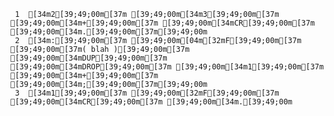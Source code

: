      1	[34m2[39;49;00m[37m [39;49;00m[34m3[39;49;00m[37m [39;49;00m[34m+[39;49;00m[37m [39;49;00m[34mCR[39;49;00m[37m [39;49;00m[34m.[39;49;00m[37m[39;49;00m
     2	[34m:[39;49;00m[37m [39;49;00m[04m[32mF[39;49;00m[37m [39;49;00m[37m( blah )[39;49;00m[37m [39;49;00m[34mDUP[39;49;00m[37m [39;49;00m[34mDROP[39;49;00m[37m [39;49;00m[34m1[39;49;00m[37m [39;49;00m[34m+[39;49;00m[37m [39;49;00m[34m;[39;49;00m[37m[39;49;00m
     3	[34m1[39;49;00m[37m [39;49;00m[32mF[39;49;00m[37m [39;49;00m[34mCR[39;49;00m[37m [39;49;00m[34m.[39;49;00m
